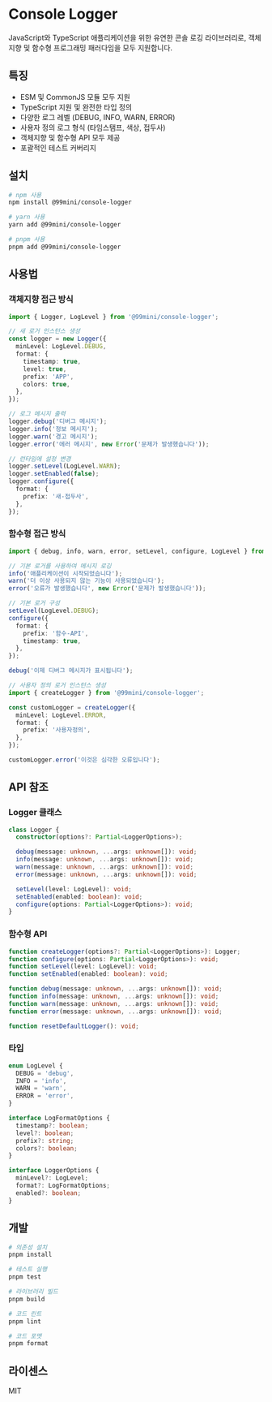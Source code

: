 # Console Logger

JavaScript와 TypeScript 애플리케이션을 위한 유연한 콘솔 로깅 라이브러리로, 객체지향 및 함수형 프로그래밍 패러다임을 모두 지원합니다.

## 특징

- ESM 및 CommonJS 모듈 모두 지원
- TypeScript 지원 및 완전한 타입 정의
- 다양한 로그 레벨 (DEBUG, INFO, WARN, ERROR)
- 사용자 정의 로그 형식 (타임스탬프, 색상, 접두사)
- 객체지향 및 함수형 API 모두 제공
- 포괄적인 테스트 커버리지

## 설치

```bash
# npm 사용
npm install @99mini/console-logger

# yarn 사용
yarn add @99mini/console-logger

# pnpm 사용
pnpm add @99mini/console-logger
```

## 사용법

### 객체지향 접근 방식

```typescript
import { Logger, LogLevel } from '@99mini/console-logger';

// 새 로거 인스턴스 생성
const logger = new Logger({
  minLevel: LogLevel.DEBUG,
  format: {
    timestamp: true,
    level: true,
    prefix: 'APP',
    colors: true,
  },
});

// 로그 메시지 출력
logger.debug('디버그 메시지');
logger.info('정보 메시지');
logger.warn('경고 메시지');
logger.error('에러 메시지', new Error('문제가 발생했습니다'));

// 런타임에 설정 변경
logger.setLevel(LogLevel.WARN);
logger.setEnabled(false);
logger.configure({
  format: {
    prefix: '새-접두사',
  },
});
```

### 함수형 접근 방식

```typescript
import { debug, info, warn, error, setLevel, configure, LogLevel } from '@99mini/console-logger';

// 기본 로거를 사용하여 메시지 로깅
info('애플리케이션이 시작되었습니다');
warn('더 이상 사용되지 않는 기능이 사용되었습니다');
error('오류가 발생했습니다', new Error('문제가 발생했습니다'));

// 기본 로거 구성
setLevel(LogLevel.DEBUG);
configure({
  format: {
    prefix: '함수-API',
    timestamp: true,
  },
});

debug('이제 디버그 메시지가 표시됩니다');

// 사용자 정의 로거 인스턴스 생성
import { createLogger } from '@99mini/console-logger';

const customLogger = createLogger({
  minLevel: LogLevel.ERROR,
  format: {
    prefix: '사용자정의',
  },
});

customLogger.error('이것은 심각한 오류입니다');
```

## API 참조

### Logger 클래스

```typescript
class Logger {
  constructor(options?: Partial<LoggerOptions>);

  debug(message: unknown, ...args: unknown[]): void;
  info(message: unknown, ...args: unknown[]): void;
  warn(message: unknown, ...args: unknown[]): void;
  error(message: unknown, ...args: unknown[]): void;

  setLevel(level: LogLevel): void;
  setEnabled(enabled: boolean): void;
  configure(options: Partial<LoggerOptions>): void;
}
```

### 함수형 API

```typescript
function createLogger(options?: Partial<LoggerOptions>): Logger;
function configure(options: Partial<LoggerOptions>): void;
function setLevel(level: LogLevel): void;
function setEnabled(enabled: boolean): void;

function debug(message: unknown, ...args: unknown[]): void;
function info(message: unknown, ...args: unknown[]): void;
function warn(message: unknown, ...args: unknown[]): void;
function error(message: unknown, ...args: unknown[]): void;

function resetDefaultLogger(): void;
```

### 타입

```typescript
enum LogLevel {
  DEBUG = 'debug',
  INFO = 'info',
  WARN = 'warn',
  ERROR = 'error',
}

interface LogFormatOptions {
  timestamp?: boolean;
  level?: boolean;
  prefix?: string;
  colors?: boolean;
}

interface LoggerOptions {
  minLevel?: LogLevel;
  format?: LogFormatOptions;
  enabled?: boolean;
}
```

## 개발

```bash
# 의존성 설치
pnpm install

# 테스트 실행
pnpm test

# 라이브러리 빌드
pnpm build

# 코드 린트
pnpm lint

# 코드 포맷
pnpm format
```

## 라이센스

MIT
